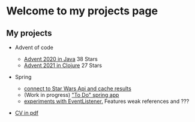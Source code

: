 # Welcome to my projects page

## My projects

- Advent of code
	- [Advent 2020 in Java](https://github.com/pikolinianita/Advent2020) 		38 Stars
	- [Advent 2021 in Clojure](https://github.com/pikolinianita/Adv.zozi) 		27 Stars

	 

- Spring

	- [connect to Star Wars Api and cache results](https://github.com/pikolinianita/SPTest)
	- (Work in progress) ["To Do" spring app](https://github.com/pikolinianita/my-to-do)
	- [experiments with EventListener.](https://github.com/LukaszSobczakPortfolio/Event-Listener) Features weak references and ???


- [CV in pdf]()
